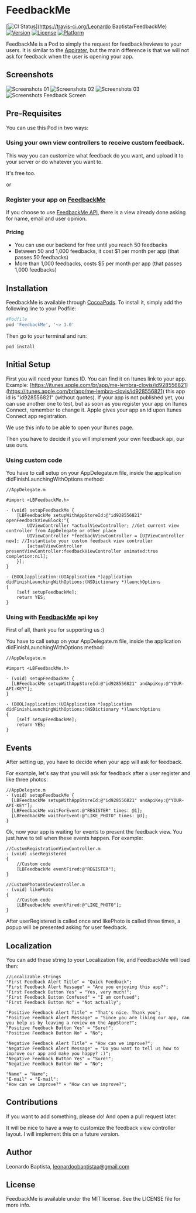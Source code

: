 # FeedbackMe

[![CI Status](https://travis-ci.org/leonardoobaptistaa/FeedbackMe.svg?branch=1.0.0&style=flat)](https://travis-ci.org/Leonardo Baptista/FeedbackMe)
[![Version](https://img.shields.io/cocoapods/v/FeedbackMe.svg?style=flat)](http://cocoadocs.org/docsets/FeedbackMe)
[![License](https://img.shields.io/cocoapods/l/FeedbackMe.svg?style=flat)](http://cocoadocs.org/docsets/FeedbackMe)
[![Platform](https://img.shields.io/cocoapods/p/FeedbackMe.svg?style=flat)](http://cocoadocs.org/docsets/FeedbackMe)

FeedbackMe is a Pod to simply the request for feedback/reviews to your users. It is similar to the [Appirater](https://github.com/arashpayan/appirater), but the main difference is that we will not ask for feedback when the user is opening your app.

## Screenshots

![Screenshots 01](http://feedbackme.herokuapp.com/screenshots-ios/ss01.png?1)
![Screenshots 02](http://feedbackme.herokuapp.com/screenshots-ios/ss02.png?1)
![Screenshots 03](http://feedbackme.herokuapp.com/screenshots-ios/ss03.png?1)
![Screenshots Feedback Screen](http://feedbackme.herokuapp.com/screenshots-ios/ss-feedback-screen.png?1)

## Pre-Requisites

You can use this Pod in two ways:

### Using your own view controllers to receive custom feedback.

This way you can customize what feedback do you want, and upload it to your
server or do whatever you want to.

It's free too.

or

### Register your app on [FeedbackMe](http://feedbackme.herokuapp.com/)

If you choose to use [FeedbackMe API](http://feedbackme.herokuapp.com/),
there is a view already done asking for name, email and user opinion.

#### Pricing

* You can use our backend for free until you reach 50 feedbacks
* Between 50 and 1,000 feedbacks, it cost $1 per month per app (that passes 50 feedbacks)
* More than 1,000 feedbacks, costs $5 per month per app (that passes 1,000 feedbacks)

## Installation

FeedbackMe is available through [CocoaPods](http://cocoapods.org). To install
it, simply add the following line to your Podfile:

```ruby
#Podfile
pod 'FeedbackMe', '~> 1.0'
```

Then go to your terminal and run:
```shell
pod install
```

## Initial Setup

First you will need your Itunes ID. You can find it on Itunes link to your app.
Example: [https://itunes.apple.com/br/app/me-lembra-clovis/id928556821](https://itunes.apple.com/br/app/me-lembra-clovis/id928556821)
this app id is "id928556821" (without quotes). If your app is not published yet,
you can use another one to test, but as soon as you register your app on
Itunes Connect, remember to change it. Apple gives your app an id upon Itunes
Connect app registration.

We use this info to be able to open your Itunes page.

Then you have to decide if you will implement your own feedback api, our use
ours.

### Using custom code

You have to call setup on your AppDelegate.m file, inside the application didFinishLaunchingWithOptions method:

```objc
//AppDelegate.m

#import <LBFeedbackMe.h>

- (void) setupFeedbackMe {
    [LBFeedbackMe setupWithAppStoreId:@"id928556821" openFeedbackViewBlock:^{
        UIViewController *actualViewController; //Get current view controller from AppDelegate or other place
        UIViewController *feedbackViewController = [UIViewController new]; //Instantiate your custom feedback view controller
        [actualViewController presentViewController:feedbackViewController animated:true completion:nil];
    }];
}

- (BOOL)application:(UIApplication *)application didFinishLaunchingWithOptions:(NSDictionary *)launchOptions
{
    [self setupFeedbackMe];
    return YES;
}
```

### Using with [FeedbackMe](http://feedbackme.herokuapp.com/) api key

First of all, thank you for supporting us :)

You have to call setup on your AppDelegate.m file, inside the application didFinishLaunchingWithOptions method:

```objc
//AppDelegate.m

#import <LBFeedbackMe.h>

- (void) setupFeedbackMe {
  [LBFeedbackMe setupWithAppStoreId:@"id928556821" andApiKey:@"YOUR-API-KEY"];
}

- (BOOL)application:(UIApplication *)application didFinishLaunchingWithOptions:(NSDictionary *)launchOptions
{
    [self setupFeedbackMe];
    return YES;
}
```

## Events
After setting up, you have to decide when your app will ask for feedback.

For example, let's say that you will ask for feedback after a user register and like three photos:

```objc
//AppDelegate.m
- (void) setupFeedbackMe {
  [LBFeedbackMe setupWithAppStoreId:@"id928556821" andApiKey:@"YOUR-API-KEY"];
  [LBFeedbackMe waitForEvent:@"REGISTER" times: @1];
  [LBFeedbackMe waitForEvent:@"LIKE_PHOTO" times: @3];
}
```

Ok, now your app is waiting for events to present the feedback view.
You just have to tell when these events happen. For example:

```objc
//CustomRegistrationViewController.m
- (void) userRegistered
{
    //Custom code
    [LBFeedbackMe eventFired:@"REGISTER"];
}

//CustomPhotosViewController.m
- (void) likePhoto
{
    //Custom code
    [LBFeedbackMe eventFired:@"LIKE_PHOTO"];
}
```

After userRegistered is called once and likePhoto is called three times, a
popup will be presented asking for user feedback.

## Localization

You can add these string to your Localization file, and FeedbackMe will load then:

```objc
//Localizable.strings
"First Feedback Alert Title" = "Quick Feedback";
"First Feedback Alert Message" = "Are you enjoying this app?";
"First Feedback Button Yes" = "Yes, very much!";
"First Feedback Button Confused" = "I am confused";
"First Feedback Button No" = "Not actually";

"Positive Feedback Alert Title" = "That's nice. Thank you";
"Positive Feedback Alert Message" = "Since you are liking our app, can you help us by leaving a review on the AppStore?";
"Positive Feedback Button Yes" = "Sure!";
"Positive Feedback Button No" = "No";

"Negative Feedback Alert Title" = "How can we improve?";
"Negative Feedback Alert Message" = "Do you want to tell us how to improve our app and make you happy? :)";
"Negative Feedback Button Yes" = "Sure!";
"Negative Feedback Button No" = "No";

"Name" = "Name";
"E-mail" = "E-mail";
"How can we improve?" = "How can we improve?";
```

## Contributions

If you want to add something, please do! And open a pull request later.

It will be nice to have a way to customize the feedback view controller layout.
I will implement this on a future version.

## Author

Leonardo Baptista, leonardoobaptistaa@gmail.com

## License

FeedbackMe is available under the MIT license. See the LICENSE file for more info.
